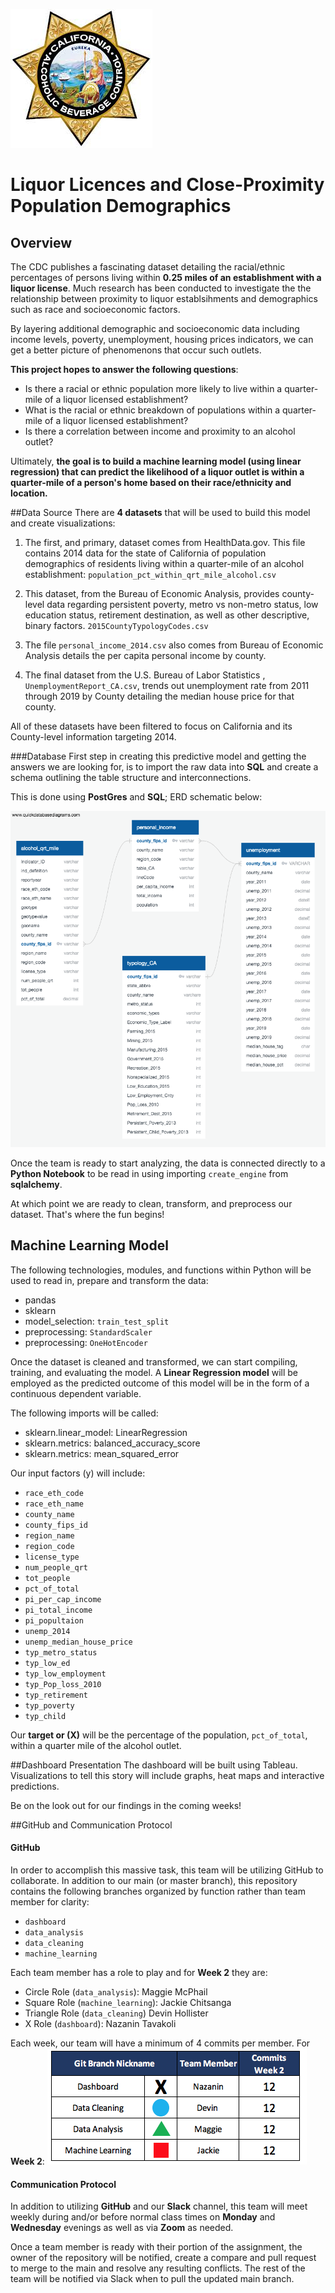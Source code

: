![logo](./Images/liquor_license.jpeg)
# Liquor Licences and Close-Proximity Population Demographics

## Overview
The CDC publishes a fascinating dataset detailing the racial/ethnic percentages of persons living within **0.25 miles of an establishment with a liquor license**. Much research has been conducted to investigate the the relationship between proximity to liquor establsihments and demographics such as race and socioeconomic factors.

By layering additional demographic and socioeconomic data including income levels, poverty, unemployment, housing prices indicators, we can get a better picture of phenomenons that occur such outlets.

**This project hopes to answer the following questions**:

* Is there a racial or ethnic population more likely to live within a quarter-mile of a liquor licensed establishment?
* What is the racial or ethnic breakdown of populations within a quarter-mile of a liquor licensed establishment?
* Is there a correlation between income and proximity to an alcohol outlet?

Ultimately, **the goal is to build a machine learning model (using linear regression) that can predict the likelihood of a liquor outlet is within a quarter-mile of a person's home based on their race/ethnicity and location.**

##Data Source
There are **4 datasets** that will be used to build this model and create visualizations:

1. The first, and primary, dataset comes from HealthData.gov. This file contains 2014 data for the state of California of population demographics of residents living within a quarter-mile of an alcohol establishment: ```population_pct_within_qrt_mile_alcohol.csv```
 
1. This dataset, from the Bureau of Economic Analysis, provides county-level data regarding persistent poverty, metro vs non-metro status, low education status, retirement destination, as well as other descriptive, binary factors. ```2015CountyTypologyCodes.csv```
 
1. The file ```personal_income_2014.csv``` also comes from Bureau of Economic Analysis details the per capita personal income by county.

2. The final dataset from the U.S. Bureau of Labor Statistics , ```UnemploymentReport_CA.csv```, trends out unemployment rate from 2011 through 2019 by County detailing the median house price for that county.

All of these datasets have been filtered to focus on California and its County-level information targeting 2014.

###Database
First step in creating this predictive model and getting the answers we are looking for, is to import the raw data into **SQL** and create a schema outlining the table structure and interconnections.

This is done using **PostGres** and **SQL**; ERD schematic below:

![ERD](./Images/erd.png)

Once the team is ready to start analyzing, the data is connected directly to a **Python Notebook** to be read in using importing ```create_engine``` from **sqlalchemy**.

At which point we are ready to clean, transform, and preprocess our dataset. That's where the fun begins!

## Machine Learning Model
The following technologies, modules, and functions within Python will be used to read in, prepare and transform the data:

* pandas
* sklearn
* model_selection: ```train_test_split```
* preprocessing: ```StandardScaler```
* preprocessing: ```OneHotEncoder```

Once the dataset is cleaned and transformed, we can start compiling, training, and evaluating the model. A **Linear Regression model** will be employed as the predicted outcome of this model will be in the form of a continuous dependent variable.

The following imports will be called:

* sklearn.linear_model: LinearRegression
* sklearn.metrics: balanced_accuracy_score
* sklearn.metrics: mean_squared_error

Our input factors (y) will include:

* ```race_eth_code```
* ```race_eth_name```
* ```county_name```
* ```county_fips_id```
* ```region_name```
* ```region_code```
* ```license_type```
* ```num_people_qrt```
* ```tot_people```
* ```pct_of_total```
* ```pi_per_cap_income```
* ```pi_total_income```
* ```pi_popultaion```
* ```unemp_2014```
* ```unemp_median_house_price```
* ```typ_metro_status```
* ```typ_low_ed```
* ```typ_low_employment```
* ```typ_Pop_loss_2010```
* ```typ_retirement```
* ```typ_poverty```
* ```typ_child```

Our **target or (X)** will be the percentage of the population, ```pct_of_total```, within a quarter mile of the alcohol outlet.

##Dashboard Presentation
The dashboard will be built using Tableau. Visualizations to tell this story will include graphs, heat maps and interactive predictions.

Be on the look out for our findings in the coming weeks!

##GitHub and Communication Protocol

#### GitHub
In order to accomplish this massive task, this team will be utilizing GitHub to collaborate. In addition to our main (or master branch), this repository contains the following branches organized by function rather than team member for clarity:

* ```dashboard```
* ```data_analysis``` 
* ```data_cleaning``` 
* ```machine_learning``` 

Each team member has a role to play and for **Week 2**  they are:

* Circle Role (```data_analysis```): Maggie McPhail 
* Square Role (```machine_learning```): Jackie Chitsanga
* Triangle Role (```data_cleaning```) Devin Hollister
* X Role (```dashboard```): Nazanin Tavakoli

Each week, our team will have a minimum of 4 commits per member.  For **Week 2**:
![commits](./Images/week2_commits.png)

#### Communication Protocol
In addition to utilizing **GitHub** and our **Slack** channel, this team will meet weekly during and/or before normal class times on **Monday** and **Wednesday** evenings as well as via **Zoom** as needed.

Once a team member is ready with their portion of the assignment, the owner of the repository will be notified, create a compare and pull request to merge to the main and resolve any resulting conflicts. The rest of the team will be notified via Slack when to pull the updated main branch.